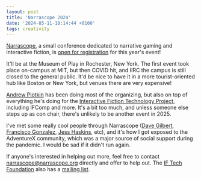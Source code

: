 ```yaml
---
layout: post
title: 'Narrascope 2024'
date: '2024-03-11-10:14:44 +0100'
tags: creativity
---
```

[Narrascope](https://narrascope.org/), a small conference dedicated to narrative gaming and interactive fiction, is [open for registration](https://narrascope.org/pages/registration.html) for this year's event!

It'll be at the Museum of Play in Rochester, New York. The first event
took place on-campus at MIT, but then COVID hit, and IIRC the campus
is still closed to the general public. It'd be nice to have it in a
more tourist-oriented hub like Boston or New York, but venues there are very expensive!


[Andrew Plotkin](https://en.wikipedia.org/wiki/Andrew_Plotkin) has
been doing most of the organizing, but also on top of everything he's
doing for the [Interactive Fiction Technology
Project](https://blog.zarfhome.com/2024/02/departing-iftf-board),
including IFComp and more. It's a bit too much, and unless someone
else steps up as con chair, there's unlikely to be another event in
2025.

I've met some really cool people through Narrascope ([Dave
Gilbert](https://www.wadjeteyegames.com/), [Francisco
Gonzalez](https://www.grundislav.games/), [Jess
Haskins](https://thegameeditors.com/), etc), and it's how I got
exposed to the AdventureX community, which was a major source of
social support during the pandemic. I would be sad if it didn't run
again.

If anyone's interested in helping out more, feel free to contact
[narrascope@narrascope.org](mailt:narrascope@narrascope.org) directly
and offer to help out. The [IF Tech
Foundation](https://iftechfoundation.org/) also has a [mailing
list](https://iftechfoundation.org/contact/mailing-list/).
